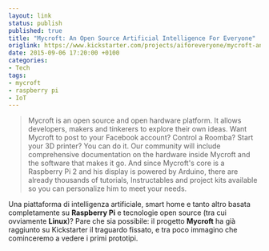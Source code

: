 ```yaml
---
layout: link
status: publish
published: true
title: "Mycroft: An Open Source Artificial Intelligence For Everyone"
origlink: https://www.kickstarter.com/projects/aiforeveryone/mycroft-an-open-source-artificial-intelligence-for
date: 2015-09-06 17:20:00 +0100
categories:
- Tech
tags:
- mycroft
- raspberry pi
- IoT
---
```


> Mycroft is an open source and open hardware platform.  It allows developers, makers and tinkerers to explore their own ideas. Want Mycroft to post to your Facebook account? Control a Roomba? Start your 3D printer? You can do it. Our community will include comprehensive documentation on the hardware inside Mycroft and the software that makes it go. And since Mycroft's core is a Raspberry Pi 2 and his display is powered by Arduino, there are already thousands of tutorials, Instructables and project kits available so you can personalize him to meet your needs.

Una piattaforma di intelligenza artificiale, smart home e tanto altro basata completamente su **Raspberry Pi** e tecnologie open source (tra cui ovviamente **Linux**)? Pare che sia possibile: il progetto **Mycroft** ha già raggiunto su Kickstarter il traguardo fissato, e tra poco immagino che cominceremo a vedere i primi prototipi.
